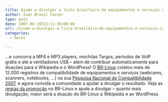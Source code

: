 ```yaml
---
title: Ajude a divulgar a lista brasileira de equipamentos e serviços compatíveis com Linux
author: Ivan Brasil Fuzzer
type: post
date: 2007-09-19T23:11:30+00:00
url: /ajude-a-divulgar-a-lista-brasileira-de-equipamentos-e-servicos-compativeis-com-linux/
categories:
  - Geral

---
```

&#8230;e concorra a MP4 e MP3 players, mochilas Targus, períodos de VoIP grátis e até a ventiladores USB &#8211; além de contribuir automaticamente para doações para a Wikipedia e o WordPress! O <a href=http://br-linux.org>BR-Linux</a> coletou mais de 12.000 registros de compatibilidade de equipamentos e serviços (webcams, scanners, notebooks, &#8230;) na sua [Pesquisa Nacional de Compatibilidade 2007][1], e agora convida a comunidade a ajudar a divulgar o resultado. Veja as <a href=http://br-linux.org/linux/divulgar-compatibilidade>regras da promoção</a> no BR-Linux e ajude a divulgar &#8211; quanto mais divulgação, maior será a doação do BR-Linux à Wikipedia e ao WordPress.

 [1]: http://br-linux.org/linux/pesquisa-hardware